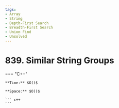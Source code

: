 ```yaml
---
tags:
- Array
- String
- Depth-First Search
- Breadth-First Search
- Union Find
- Unsolved
---
```



# 839. Similar String Groups

=== "C++"

    **Time:** $O()$

    **Space:** $O()$

    ``` c++
    ```